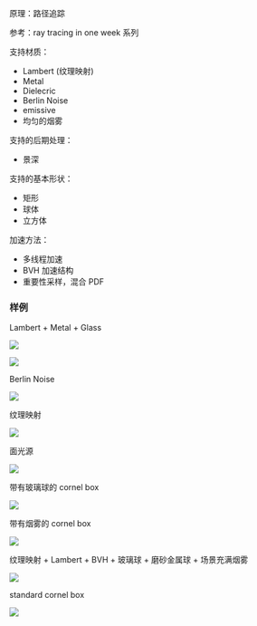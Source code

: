 
原理：路径追踪

参考：ray tracing in one week 系列

支持材质：

- Lambert (纹理映射)
- Metal
- Dielecric
- Berlin Noise
- emissive
- 均匀的烟雾

支持的后期处理：

- 景深

支持的基本形状：

- 矩形
- 球体
- 立方体

加速方法：

- 多线程加速
- BVH 加速结构
- 重要性采样，混合 PDF


### 样例

Lambert + Metal + Glass

![](./image/scene0.jpeg)


![](./image/scene1.jpeg)

Berlin Noise

![](./image/scene2.jpeg)

纹理映射

![](./image/scene3.jpeg)

面光源

![](./image/scene4.jpeg)

带有玻璃球的 cornel box

![](./image/scene5.jpeg)

带有烟雾的 cornel box

![](./image/scene6.jpeg)

纹理映射 + Lambert + BVH + 玻璃球 + 磨砂金属球 + 场景充满烟雾

![](./image/scene7.jpeg)

standard cornel box

![](./image/2kssp-0.6mix.jpeg)
